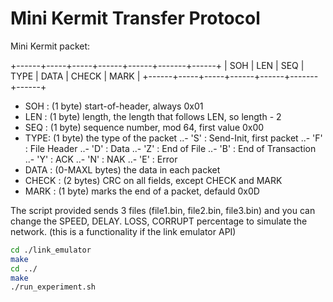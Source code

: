 # Mini Kermit Transfer Protocol

Mini Kermit packet:

+------+-----+-----+------+------+-------+------+
| SOH  | LEN | SEQ | TYPE | DATA | CHECK | MARK |
+------+-----+-----+------+------+-------+------+

- SOH : (1 byte) start-of-header, always 0x01
- LEN : (1 byte) length, the length that follows LEN, so length - 2
- SEQ : (1 byte) sequence number, mod 64, first value 0x00
- TYPE: (1 byte) the type of the packet
..- 'S' : Send-Init, first packet
..- 'F' : File Header
..- 'D' : Data
..- 'Z' : End of File
..- 'B' : End of Transaction
..- 'Y' : ACK
..- 'N' : NAK
..- 'E' : Error
- DATA : (0-MAXL bytes) the data in each packet
- CHECK : (2 bytes) CRC on all fields, except CHECK and MARK
- MARK : (1 byte) marks the end of a packet, defauld 0x0D

The script provided sends 3 files (file1.bin, file2.bin, file3.bin) and you can change the SPEED, DELAY. LOSS, CORRUPT percentage to simulate the network. (this is a functionality if the link emulator API)

```bash
cd ./link_emulator
make
cd ../
make
./run_experiment.sh
```
